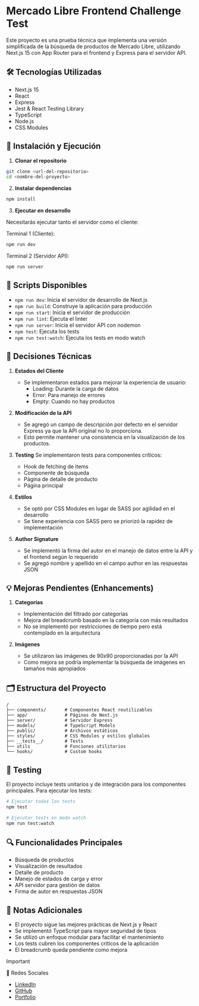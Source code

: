 # Mercado Libre Frontend Challenge Test

Este proyecto es una prueba técnica que implementa una versión simplificada de la búsqueda de productos de Mercado Libre, utilizando Next.js 15 con App Router para el frontend y Express para el servidor API.

## 🛠 Tecnologías Utilizadas

- Next.js 15
- React
- Express
- Jest & React Testing Library
- TypeScript
- Node.js
- CSS Modules

## 🚀 Instalación y Ejecución

1. **Clonar el repositorio**
```bash
git clone <url-del-repositorio>
cd <nombre-del-proyecto>
```

2. **Instalar dependencias**
```bash
npm install
```

3. **Ejecutar en desarrollo**

Necesitarás ejecutar tanto el servidor como el cliente:

Terminal 1 (Cliente):
```bash
npm run dev
```

Terminal 2 (Servidor API):
```bash
npm run server
```

## 📜 Scripts Disponibles

- `npm run dev`: Inicia el servidor de desarrollo de Next.js
- `npm run build`: Construye la aplicación para producción
- `npm run start`: Inicia el servidor de producción
- `npm run lint`: Ejecuta el linter
- `npm run server`: Inicia el servidor API con nodemon
- `npm test`: Ejecuta los tests
- `npm run test:watch`: Ejecuta los tests en modo watch

## 🤔 Decisiones Técnicas

1. **Estados del Cliente**
   - Se implementaron estados para mejorar la experiencia de usuario:
     - Loading: Durante la carga de datos
     - Error: Para manejo de errores
     - Empty: Cuando no hay productos

2. **Modificación de la API**
   - Se agregó un campo de descripción por defecto en el servidor Express ya que la API original no lo proporciona.
   - Esto permite mantener una consistencia en la visualización de los productos.

3. **Testing**
   Se implementaron tests para componentes críticos:
   - Hook de fetching de items
   - Componente de búsqueda
   - Página de detalle de producto
   - Página principal

4. **Estilos**
   - Se optó por CSS Modules en lugar de SASS por agilidad en el desarrollo
   - Se tiene experiencia con SASS pero se priorizó la rapidez de implementación

5. **Author Signature**
   - Se implementó la firma del autor en el manejo de datos entre la API y el frontend según lo requerido
   - Se agregó nombre y apellido en el campo author en las respuestas JSON

## 💡 Mejoras Pendientes (Enhancements)

1. **Categorías**
   - Implementación del filtrado por categorías
   - Mejora del breadcrumb basado en la categoría con más resultados
   - No se implementó por restricciones de tiempo pero está contemplado en la arquitectura

2. **Imágenes**
   - Se utilizaron las imágenes de 90x90 proporcionadas por la API
   - Como mejora se podría implementar la búsqueda de imágenes en tamaños más apropiados

## 🗂 Estructura del Proyecto

```
/
├── components/       # Componentes React reutilizables
├── app/              # Páginas de Next.js
├── server/           # Servidor Express
├── models/           # TypeScript Models
├── public/           # Archivos estáticos
├── styles/           # CSS Modules y estilos globales
├── __tests__/        # Tests            
├── utils             # Funciones utilitarios
└── hooks/            # Custom hooks
```

## 🧪 Testing

El proyecto incluye tests unitarios y de integración para los componentes principales. Para ejecutar los tests:

```bash
# Ejecutar todos los tests
npm test

# Ejecutar tests en modo watch
npm run test:watch
```

## 🔍 Funcionalidades Principales

- Búsqueda de productos
- Visualización de resultados
- Detalle de producto
- Manejo de estados de carga y error
- API servidor para gestión de datos
- Firma de autor en respuestas JSON

## 📝 Notas Adicionales

- El proyecto sigue las mejores prácticas de Next.js y React
- Se implementó TypeScript para mayor seguridad de tipos
- Se utilizó un enfoque modular para facilitar el mantenimiento
- Los tests cubren los componentes críticos de la aplicación
- El breadcrumb queda pendiente como mejora

> [!IMPORTANT]
> 📱 Redes Sociales

- [LinkedIn](https://www.linkedin.com/in/arestrepodev/)
- [GitHub](https://github.com/arestrepodev)
- [Portfolio](https://arnoldrestrepo.dev)